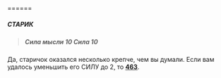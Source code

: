 ======

##### СТАРИК

> ##### Сила мысли 10 Сила 10

Да, старичок оказался несколько крепче, чем вы думали. Если вам удалось уменьшить его СИЛУ до 2, то [**463**](#n_463).

